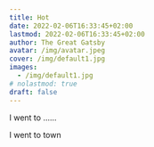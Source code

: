 ```yaml
---
title: Hot
date: 2022-02-06T16:33:45+02:00
lastmod: 2022-02-06T16:33:45+02:00
author: The Great Gatsby
avatar: /img/avatar.jpeg
cover: /img/default1.jpg
images:
  - /img/default1.jpg
# nolastmod: true
draft: false
---
```


I went to ......

<!--more-->

I went to town
